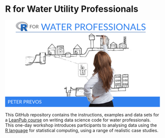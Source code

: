 # R for Water Utility Professionals

![](manuscript/resources/covers/r4h2o-logo.png)

This GitHub repository contains the instructions, examples and data sets for a [LeanPub course](https://leanpub.com/c/R4H2O) on writing data science code for water professionals. This one-day workshop introduces participants to analysing data using the [R language](https://www.r-project.org/) for statistical computing, using a range of realistic case studies.




